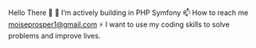 Hello There 👋
🌱 I’m actively building in PHP Symfony
📫 How to reach me moiseprosper1@gmail.com
⚡ I want to use my coding skills to solve problems and improve lives.

